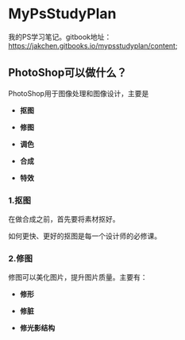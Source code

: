# MyPsStudyPlan

我的PS学习笔记。gitbook地址：[https:\/\/jakchen.gitbooks.io\/mypsstudyplan\/content](https://jakchen.gitbooks.io/mypsstudyplan/content);

## PhotoShop可以做什么？

PhotoShop用于图像处理和图像设计，主要是

* **抠图**

* **修图**

* **调色**

* **合成**

* **特效**


### 1.抠图

在做合成之前，首先要将素材抠好。

如何更快、更好的抠图是每一个设计师的必修课。

### 2.修图

修图可以美化图片，提升图片质量。主要有：

* **修形**

* **修脏**

* **修光影结构**


